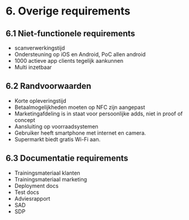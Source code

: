# 6. Overige requirements

## 6.1 Niet-functionele requirements
- scanverwerkingstijd
- Ondersteuning op iOS en Android, PoC allen android
- 1000 actieve app clients tegelijk aankunnen
- Multi inzetbaar

## 6.2 Randvoorwaarden
- Korte opleveringstijd
- Betaalmogelijkheden moeten op NFC zijn aangepast
- Marketingafdeling is in staat voor persoonlijke adds, niet in proof of concept
- Aansluiting op voorraadsystemen
- Gebruiker heeft smartphone met internet en camera.
- Supermarkt biedt gratis Wi-Fi aan.

## 6.3 Documentatie requirements
- Trainingsmateriaal klanten
- Trainingsmateriaal marketing
- Deployment docs
- Test docs
- Adviesrapport
- SAD
- SDP

